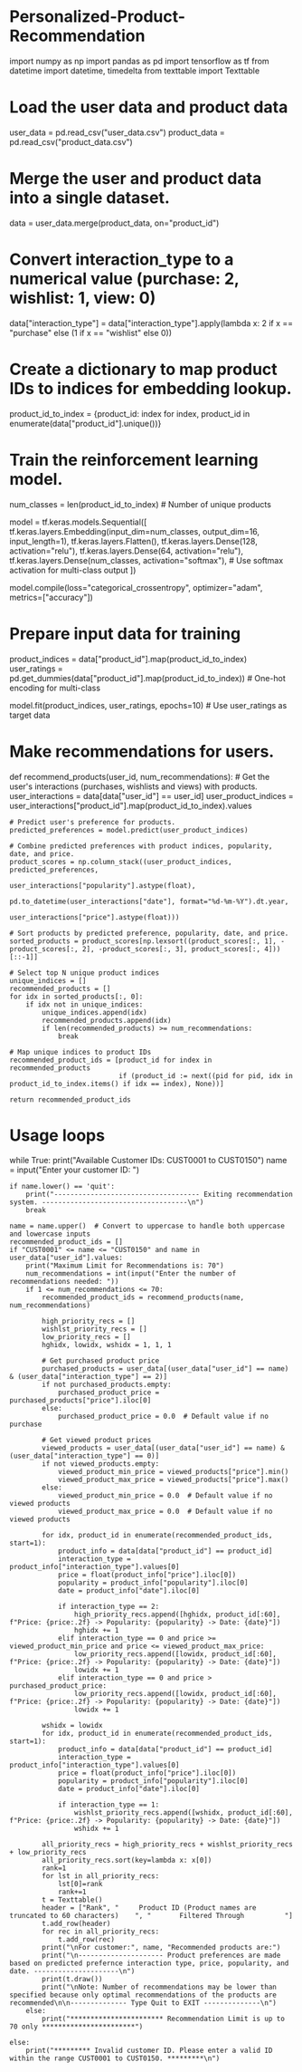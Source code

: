 # Personalized-Product-Recommendation

import numpy as np
import pandas as pd
import tensorflow as tf
from datetime import datetime, timedelta
from texttable import Texttable

# Load the user data and product data
user_data = pd.read_csv("user_data.csv")
product_data = pd.read_csv("product_data.csv")

# Merge the user and product data into a single dataset.
data = user_data.merge(product_data, on="product_id")

# Convert interaction_type to a numerical value (purchase: 2, wishlist: 1, view: 0)
data["interaction_type"] = data["interaction_type"].apply(lambda x: 2 if x == "purchase" else (1 if x == "wishlist" else 0))

# Create a dictionary to map product IDs to indices for embedding lookup.
product_id_to_index = {product_id: index for index, product_id in enumerate(data["product_id"].unique())}

# Train the reinforcement learning model.
num_classes = len(product_id_to_index)  # Number of unique products

model = tf.keras.models.Sequential([
    tf.keras.layers.Embedding(input_dim=num_classes, output_dim=16, input_length=1),
    tf.keras.layers.Flatten(),
    tf.keras.layers.Dense(128, activation="relu"),
    tf.keras.layers.Dense(64, activation="relu"),
    tf.keras.layers.Dense(num_classes, activation="softmax"),  # Use softmax activation for multi-class output
])

model.compile(loss="categorical_crossentropy", optimizer="adam", metrics=["accuracy"])

# Prepare input data for training
product_indices = data["product_id"].map(product_id_to_index)
user_ratings = pd.get_dummies(data["product_id"].map(product_id_to_index))  # One-hot encoding for multi-class

model.fit(product_indices, user_ratings, epochs=10)  # Use user_ratings as target data

# Make recommendations for users.
def recommend_products(user_id, num_recommendations):
    # Get the user's interactions (purchases, wishlists and views) with products.
    user_interactions = data[data["user_id"] == user_id]
    user_product_indices = user_interactions["product_id"].map(product_id_to_index).values
    
    # Predict user's preference for products.
    predicted_preferences = model.predict(user_product_indices)
    
    # Combine predicted preferences with product indices, popularity, date, and price.
    product_scores = np.column_stack((user_product_indices, predicted_preferences, 
                                      user_interactions["popularity"].astype(float), 
                                      pd.to_datetime(user_interactions["date"], format="%d-%m-%Y").dt.year,
                                      user_interactions["price"].astype(float)))
    
    # Sort products by predicted preference, popularity, date, and price.
    sorted_products = product_scores[np.lexsort((product_scores[:, 1], -product_scores[:, 2], -product_scores[:, 3], product_scores[:, 4]))[::-1]]
    
    # Select top N unique product indices
    unique_indices = []
    recommended_products = []
    for idx in sorted_products[:, 0]:
        if idx not in unique_indices:
            unique_indices.append(idx)
            recommended_products.append(idx)
            if len(recommended_products) >= num_recommendations:
                break
    
    # Map unique indices to product IDs
    recommended_product_ids = [product_id for index in recommended_products 
                               if (product_id := next((pid for pid, idx in product_id_to_index.items() if idx == index), None))]
    
    return recommended_product_ids

# Usage loops
while True:
    print("Available Customer IDs: CUST0001 to CUST0150")
    name = input("Enter your customer ID: ")
    
    if name.lower() == 'quit':
        print("------------------------------------ Exiting recommendation system. ------------------------------------\n")
        break
    
    name = name.upper()  # Convert to uppercase to handle both uppercase and lowercase inputs
    recommended_product_ids = []
    if "CUST0001" <= name <= "CUST0150" and name in user_data["user_id"].values:
        print("Maximum Limit for Recommendations is: 70")
        num_recommendations = int(input("Enter the number of recommendations needed: "))
        if 1 <= num_recommendations <= 70:
            recommended_product_ids = recommend_products(name, num_recommendations)
    
            high_priority_recs = []
            wishlst_priority_recs = []
            low_priority_recs = []
            hghidx, lowidx, wshidx = 1, 1, 1
            
            # Get purchased product price
            purchased_products = user_data[(user_data["user_id"] == name) & (user_data["interaction_type"] == 2)]
            if not purchased_products.empty:
                purchased_product_price = purchased_products["price"].iloc[0]
            else:
                purchased_product_price = 0.0  # Default value if no purchase
            
            # Get viewed product prices
            viewed_products = user_data[(user_data["user_id"] == name) & (user_data["interaction_type"] == 0)]
            if not viewed_products.empty:
                viewed_product_min_price = viewed_products["price"].min()
                viewed_product_max_price = viewed_products["price"].max()
            else:
                viewed_product_min_price = 0.0  # Default value if no viewed products
                viewed_product_max_price = 0.0  # Default value if no viewed products
            
            for idx, product_id in enumerate(recommended_product_ids, start=1):
                product_info = data[data["product_id"] == product_id]
                interaction_type = product_info["interaction_type"].values[0]
                price = float(product_info["price"].iloc[0])
                popularity = product_info["popularity"].iloc[0]
                date = product_info["date"].iloc[0]
                
                if interaction_type == 2:
                    high_priority_recs.append([hghidx, product_id[:60], f"Price: {price:.2f} -> Popularity: {popularity} -> Date: {date}"])
                    hghidx += 1
                elif interaction_type == 0 and price >= viewed_product_min_price and price <= viewed_product_max_price:
                    low_priority_recs.append([lowidx, product_id[:60], f"Price: {price:.2f} -> Popularity: {popularity} -> Date: {date}"])
                    lowidx += 1
                elif interaction_type == 0 and price > purchased_product_price:
                    low_priority_recs.append([lowidx, product_id[:60], f"Price: {price:.2f} -> Popularity: {popularity} -> Date: {date}"])
                    lowidx += 1
            
            wshidx = lowidx
            for idx, product_id in enumerate(recommended_product_ids, start=1):
                product_info = data[data["product_id"] == product_id]
                interaction_type = product_info["interaction_type"].values[0]
                price = float(product_info["price"].iloc[0])
                popularity = product_info["popularity"].iloc[0]
                date = product_info["date"].iloc[0]
                    
                if interaction_type == 1:
                    wishlst_priority_recs.append([wshidx, product_id[:60], f"Price: {price:.2f} -> Popularity: {popularity} -> Date: {date}"])
                    wshidx += 1
            
            all_priority_recs = high_priority_recs + wishlst_priority_recs + low_priority_recs
            all_priority_recs.sort(key=lambda x: x[0])
            rank=1
            for lst in all_priority_recs:
                lst[0]=rank
                rank+=1
            t = Texttable()
            header = ["Rank", "     Product ID (Product names are truncated to 60 characters)    ", "       Filtered Through          "]
            t.add_row(header)
            for rec in all_priority_recs:
                t.add_row(rec)
            print("\nFor customer:", name, "Recommended products are:")
            print("\n--------------------- Product preferences are made based on predicted prefernce interaction type, price, popularity, and date. ---------------------\n")
            print(t.draw())
            print("\nNote: Number of recommendations may be lower than specified because only optimal recommendations of the products are recommended\n\n-------------- Type Quit to EXIT --------------\n")
        else:
            print("*********************** Recommendation Limit is up to 70 only ***********************")

    else:
        print("********* Invalid customer ID. Please enter a valid ID within the range CUST0001 to CUST0150. *********\n")
